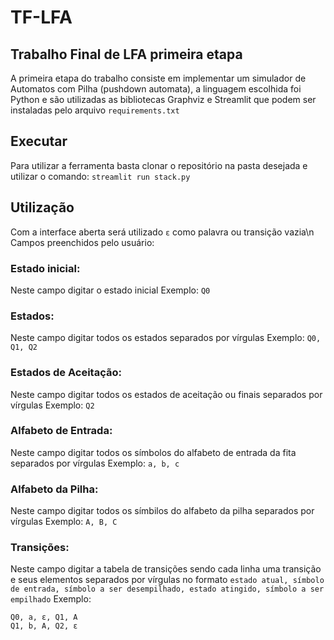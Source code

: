 # TF-LFA
## Trabalho Final de LFA primeira etapa
A primeira etapa do trabalho consiste em implementar um simulador de Automatos com Pilha (pushdown automata), a linguagem escolhida foi Python e são utilizadas as bibliotecas Graphviz e Streamlit que podem ser instaladas pelo arquivo `requirements.txt`

## Executar
Para utilizar a ferramenta basta clonar o repositório na pasta desejada e utilizar o comando: `streamlit run stack.py`

## Utilização
Com a interface aberta será utilizado `ε` como palavra ou transição vazia\n
Campos preenchidos pelo usuário:

### Estado inicial:
Neste campo digitar o estado inicial
Exemplo: `Q0`

### Estados:
Neste campo digitar todos os estados separados por vírgulas
Exemplo: `Q0, Q1, Q2`

### Estados de Aceitação:
Neste campo digitar todos os estados de aceitação ou finais separados por vírgulas
Exemplo: `Q2`

### Alfabeto de Entrada:
Neste campo digitar todos os símbolos do alfabeto de entrada da fita separados por vírgulas
Exemplo: `a, b, c`

### Alfabeto da Pilha:
Neste campo digitar todos os símbilos do alfabeto da pilha separados por vírgulas
Exemplo: `A, B, C`

### Transições:
Neste campo digitar a tabela de transições sendo cada linha uma transição e seus elementos separados por vírgulas no formato `estado atual, símbolo de entrada, símbolo a ser desempilhado, estado atingido, símbolo a ser empilhado`
Exemplo: 
```
Q0, a, ε, Q1, A
Q1, b, A, Q2, ε
```
